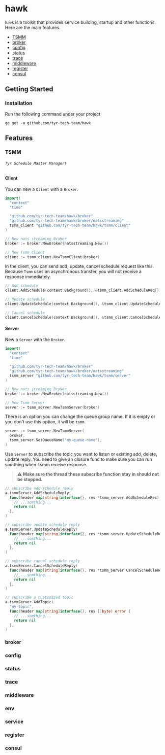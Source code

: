 # hawk
`hawk` is a toolkit that provides service building, startup and other functions. Here are the main features.
  * [TSMM](#TSMM)
  * [broker](#broker)
  * [config](#config)
  * [status](#status)
  * [trace](#trace)
  * [middleware](#middleware)
  * [register](#register)
  * [consul](#consul)

## Getting Started
### Installation
Run the following command under your project
```shell
go get -u github.com/tyr-tech-team/hawk
```

## Features
### TSMM
###### `Tyr Schedule Master Manager!`
#### Client
You can new a `Client` with a `Broker`.
```go
import(
  "context"
  "time"

  "github.com/tyr-tech-team/hawk/broker"
  "github.com/tyr-tech-team/hawk/broker/natsstreaming"
  tsmm_client "github.com/tyr-tech-team/hawk/tsmm/client"
)

// New nats streaming Broker
broker := broker.NewBroker(natsstreaming.New())

// New Tsmm Client
client := tsmm_client.NewTsmmClient(broker)
```

In the client, you can send add, update, cancel schedule request like this.  
Because `Tsmm` uses an asynchronous transfer, you will not receive a response immediately.
```go
// Add schedule
client.AddSchedule(context.Background(), &tsmm_client.AddScheduleReq{})

// Update schedule
client.UpdateSchedule(context.Background(), &tsmm_client.UpdateScheduleReq{})

// Cancel schedule
client.CancelSchedule(context.Background(), &tsmm_client.CancelScheduleReq{})
```
#### Server
New a `Server` with the `Broker`.
```go
import(
  "context"
  "time"

  "github.com/tyr-tech-team/hawk/broker"
  "github.com/tyr-tech-team/hawk/broker/natsstreaming"
  tsmm_server "github.com/tyr-tech-team/hawk/tsmm/server"
)

// New nats streaming Broker
broker := broker.NewBroker(natsstreaming.New())

// New Tsmm Server
server := tsmm_server.NewTsmmServer(broker)
```
There is an option you can change the queue group name.
If it is empty or you don't use this option, it will be `tsmm`.
```go
server := tsmm_server.NewTsmmServer(
  broker,
  tsmm_server.SetQueueName("my-queue-name"),
)
```
Use `Server` to subscribe the topic you want to listen or existing add, delete, update reply.
You need to give an closure func to make sure you can run somthing when Tsmm receive response.
> :warning: **Make sure the thread these subscribe function stay in should not be stopped.**
```go
// subscribe add schedule reply
a.tsmmServer.AddScheduleReply(
  func(header map[string]interface{}, res *tsmm_server.AddScheduleRes) error {
    // ...somthing...
    return nil
  },
)

// subscribe update schedule reply
a.tsmmServer.UpdateScheduleReply(
  func(header map[string]interface{}, res *tsmm_server.UpdateScheduleRes) error {
    // ...somthing...
    return nil
  },
)

// subscribe cancel schedule reply
a.tsmmServer.CancelScheduleReply(
  func(header map[string]interface{}, res *tsmm_server.CancelScheduleRes) error {
    // ...somthing...
    return nil
  },
)

// subscribe a customized topic
a.tsmmServer.AddTopic(
  "my-topic",
  func(header map[string]interface{}, res []byte) error {
    // ...somthing...
    return nil
  },
)
```
### broker

### config

### status

### trace

### middleware

### env

### service

### register

### consul

